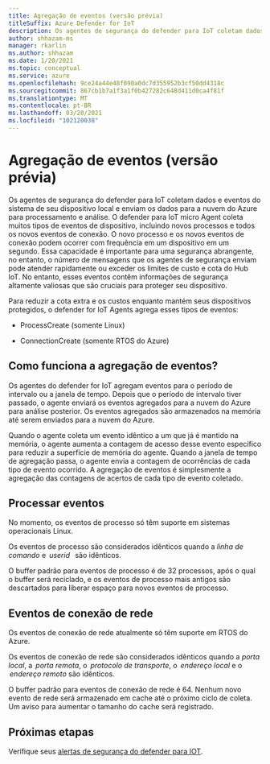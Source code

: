 ```yaml
---
title: Agregação de eventos (versão prévia)
titleSuffix: Azure Defender for IoT
description: Os agentes de segurança do defender para IoT coletam dados e eventos do sistema de seu dispositivo local e enviam os dados para a nuvem do Azure para processamento e análise.
author: shhazam-ms
manager: rkarlin
ms.author: shhazam
ms.date: 1/20/2021
ms.topic: conceptual
ms.service: azure
ms.openlocfilehash: 9ce24a44e48f090a0dc7d355952b3cf50dd4318c
ms.sourcegitcommit: 867cb1b7a1f3a1f0b427282c648d411d0ca4f81f
ms.translationtype: MT
ms.contentlocale: pt-BR
ms.lasthandoff: 03/20/2021
ms.locfileid: "102120038"
---
```

# <a name="event-aggregation-preview"></a>Agregação de eventos (versão prévia)

Os agentes de segurança do defender para IoT coletam dados e eventos do sistema de seu dispositivo local e enviam os dados para a nuvem do Azure para processamento e análise. O defender para IoT micro Agent coleta muitos tipos de eventos de dispositivo, incluindo novos processos e todos os novos eventos de conexão. O novo processo e os novos eventos de conexão podem ocorrer com frequência em um dispositivo em um segundo. Essa capacidade é importante para uma segurança abrangente, no entanto, o número de mensagens que os agentes de segurança enviam pode atender rapidamente ou exceder os limites de custo e cota do Hub IoT. No entanto, esses eventos contêm informações de segurança altamente valiosas que são cruciais para proteger seu dispositivo. 

Para reduzir a cota extra e os custos enquanto mantém seus dispositivos protegidos, o defender for IoT Agents agrega esses tipos de eventos: 

- ProcessCreate (somente Linux) 

- ConnectionCreate (somente RTOS do Azure) 

## <a name="how-does-event-aggregation-work"></a>Como funciona a agregação de eventos? 

Os agentes do defender for IoT agregam eventos para o período de intervalo ou a janela de tempo. Depois que o período de intervalo tiver passado, o agente enviará os eventos agregados para a nuvem do Azure para análise posterior. Os eventos agregados são armazenados na memória até serem enviados para a nuvem do Azure. 

Quando o agente coleta um evento idêntico a um que já é mantido na memória, o agente aumenta a contagem de acesso desse evento específico para reduzir a superfície de memória do agente. Quando a janela de tempo de agregação passa, o agente envia a contagem de ocorrências de cada tipo de evento ocorrido. A agregação de eventos é simplesmente a agregação das contagens de acertos de cada tipo de evento coletado. 

## <a name="process-events"></a>Processar eventos 

No momento, os eventos de processo só têm suporte em sistemas operacionais Linux. 

Os eventos de processo são considerados idênticos quando a *linha de comando* e  *userid*   são idênticos. 

O buffer padrão para eventos de processo é de 32 processos, após o qual o buffer será reciclado, e os eventos de processo mais antigos são descartados para liberar espaço para novos eventos de processo.  

## <a name="network-connection-events"></a>Eventos de conexão de rede 

Os eventos de conexão de rede atualmente só têm suporte em RTOS do Azure. 

Os eventos de conexão de rede são considerados idênticos quando a *porta local*, a  *porta remota*, o  *protocolo de transporte*, o  *endereço local* e o  *endereço remoto* são idênticos. 

O buffer padrão para eventos de conexão de rede é 64. Nenhum novo evento de rede será armazenado em cache até o próximo ciclo de coleta. Um aviso para aumentar o tamanho do cache será registrado.

## <a name="next-steps"></a>Próximas etapas

Verifique seus [alertas de segurança do defender para IOT](concept-security-alerts.md).

